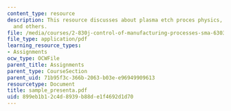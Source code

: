 ```yaml
---
content_type: resource
description: This resource discusses about plasma etch proces physics, indutrial practises
  and others.
file: /media/courses/2-830j-control-of-manufacturing-processes-sma-6303-spring-2008/899eb1b12c4d8939b88de1f4692d1d70_sample_presenta.pdf
file_type: application/pdf
learning_resource_types:
- Assignments
ocw_type: OCWFile
parent_title: Assignments
parent_type: CourseSection
parent_uid: 71b95f3c-366b-2063-b03e-e96949909613
resourcetype: Document
title: sample_presenta.pdf
uid: 899eb1b1-2c4d-8939-b88d-e1f4692d1d70
---
```

